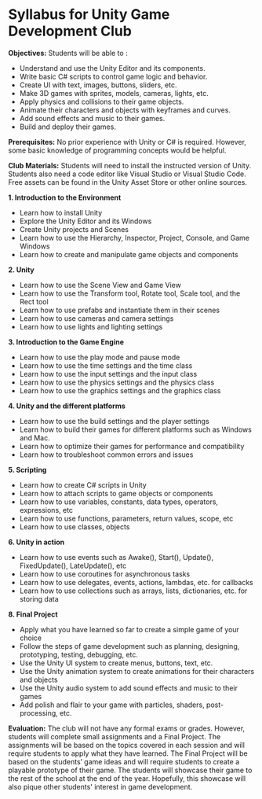 # Syllabus for Unity Game Development Club

**Objectives:** Students will be able to :
- Understand and use the Unity Editor and its components.
- Write basic C# scripts to control game logic and behavior.
- Create UI with text, images, buttons, sliders, etc.
- Make 3D games with sprites, models, cameras, lights, etc.
- Apply physics and collisions to their game objects.
- Animate their characters and objects with keyframes and curves.
- Add sound effects and music to their games.
- Build and deploy their games.

**Prerequisites:**  No prior experience with Unity or C# is required. However, some basic knowledge of programming concepts would be helpful.

**Club Materials:** Students will need to install the instructed version of Unity. Students also need a code editor like Visual Studio or Visual Studio Code. Free assets can be found in the Unity Asset Store or other online sources.

**1. Introduction to the Environment**
- Learn how to install Unity
- Explore the Unity Editor and its Windows
- Create Unity projects and Scenes
- Learn how to use the Hierarchy, Inspector, Project, Console, and Game Windows
- Learn how to create and manipulate game objects and components
  
**2. Unity**
- Learn how to use the Scene View and Game View
- Learn how to use the Transform tool, Rotate tool, Scale tool, and the Rect tool
- Learn how to use prefabs and instantiate them in their scenes
- Learn how to use cameras and camera settings
- Learn how to use lights and lighting settings

**3. Introduction to the Game Engine**
- Learn how to use the play mode and pause mode
- Learn how to use the time settings and the time class
- Learn how to use the input settings and the input class
- Learn how to use the physics settings and the physics class
- Learn how to use the graphics settings and the graphics class

**4. Unity and the different platforms**
- Learn how to use the build settings and the player settings
- Learn how to build their games for different platforms such as Windows and Mac.
- Learn how to optimize their games for performance and compatibility
- Learn how to troubleshoot common errors and issues

**5. Scripting**
- Learn how to create C# scripts in Unity
- Learn how to attach scripts to game objects or components
- Learn how to use variables, constants, data types, operators, expressions, etc
- Learn how to use functions, parameters, return values, scope, etc
- Learn how to use classes, objects

**6. Unity in action**
- Learn how to use events such as Awake(), Start(), Update(), FixedUpdate(), LateUpdate(), etc
- Learn how to use coroutines for asynchronous tasks
- Learn how to use delegates, events, actions, lambdas, etc. for callbacks
- Learn how to use collections such as arrays, lists, dictionaries, etc. for storing data

**8. Final Project**
- Apply what you have learned so far to create a simple game of your choice
- Follow the steps of game development such as planning, designing, prototyping, testing, debugging, etc.
- Use the Unity UI system to create menus, buttons, text, etc.
- Use the Unity animation system to create animations for their characters and objects
- Use the Unity audio system to add sound effects and music to their games
- Add polish and flair to your game with particles, shaders, post-processing, etc.

**Evaluation:** The club will not have any formal exams or grades. However, students will complete small assignments and a Final Project. The assignments will be based on the topics covered in each session and will require students to apply what they have learned. The Final Project will be based on the students’ game ideas and will require students to create a playable prototype of their game. The students will showcase their game to the rest of the school at the end of the year. Hopefully, this showcase will also pique other students' interest in game development.
